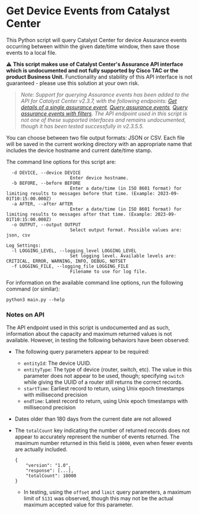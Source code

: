 # Get Device Events from Catalyst Center

This Python script will query Catalyst Center for device Assurance events occurring between within the given date/time window, then save those events to a local file.

:warning: **This script makes use of Catalyst Center's Assurance API interface which is undocumented and not fully supported by Cisco TAC or the product Business Unit.**  Functionality and stability of this API interface is not guaranteed - please use this solution at your own risk.

  > *Note: Support for querying Assurance events has been added to the API for Catalyst Center v2.3.7, with the following endpoints: [Get details of a single assurance event](https://developer.cisco.com/docs/dna-center/2-3-7/get-details-of-a-single-assurance-event/), [Query assurance events](https://developer.cisco.com/docs/dna-center/2-3-7/query-assurance-events/), [Query assurance events with filters](https://developer.cisco.com/docs/dna-center/2-3-7/query-assurance-events-with-filters/).  The API endpoint used in this script is not one of these supported interfaces and remains undocumented, though it has been tested successfully in v2.3.5.5.*

You can choose between two file output formats: JSON or CSV.  Each file will be saved in the 
current working directory with an appropriate name that includes the device hostname and current date/time stamp.

The command line options for this script are:

```
  -d DEVICE, --device DEVICE
                        Enter device hostname.
  -b BEFORE, --before BEFORE
                        Enter a date/time (in ISO 8601 format) for limiting results to messages before that time. (Example: 2023-09-01T10:15:00.000Z)
  -a AFTER, --after AFTER
                        Enter a date/time (in ISO 8601 format) for limiting results to messages after that time. (Example: 2023-09-01T10:15:00.000Z)
  -o OUTPUT, --output OUTPUT
                        Select output format. Possible values are: json, csv

Log Settings:
  -l LOGGING_LEVEL, --logging_level LOGGING_LEVEL
                        Set logging level. Available levels are: CRITICAL, ERROR, WARNING, INFO, DEBUG, NOTSET
  -f LOGGING_FILE, --logging_file LOGGING_FILE
                        Filename to use for log file.
```

For information on the available command line options, run the following command (or similar):

```
python3 main.py --help
```

### Notes on API

The API endpoint used in this script is undocumented and as such, information about the capacity and maximum returned values is not available.  However, in testing the following behaviors have been observed:

- The following query parameters appear to be required:
    - `entityId`: The device UUID.
    - `entityType`: The type of device (router, switch, etc). The value in this parameter does not appear to be used, though; specifying `switch` while giving the UUID of a router still returns the correct records.
    - `startTime`: Earliest record to return, using Unix epoch timestamps with millisecond precision
    - `endTime`: Latest record to return, using Unix epoch timestamps with millisecond precision
- Dates older than 180 days from the current date are not allowed
- The `totalCount` key indicating the number of returned records does not appear to accurately represent the number of events returned.  The maximum number returned in this field is `10000`, even when fewer events are actually included.  

    ```
    {
        "version": "1.0",
        "response": [...],
        "totalCount": 10000
    }
    ```
    - In testing, using the `offset` and `limit` query parameters, a maximum limit of `5131` was observed, though this may not be the actual maximum accepted value for this parameter.
